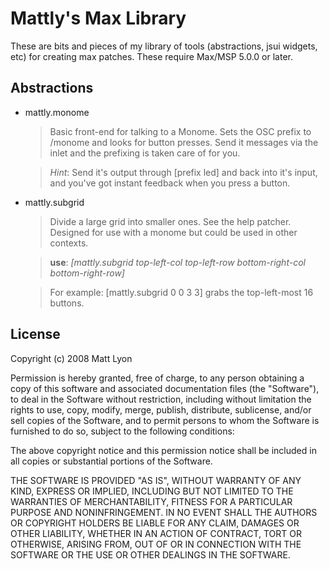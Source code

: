 # Mattly's Max Library

These are bits and pieces of my library of tools (abstractions, jsui widgets, etc) for creating max patches. These require Max/MSP 5.0.0 or later. 

## Abstractions

- mattly.monome
  > Basic front-end for talking to a Monome. Sets the OSC prefix to /monome and looks for
  button presses. Send it messages via the inlet and the prefixing is taken care of for you.  
  
  > _Hint_: Send it's output through [prefix led] and back into it's input, and you've got
  instant feedback when you press a button.

- mattly.subgrid
  > Divide a large grid into smaller ones. See the help patcher. Designed for use with a
  monome but could be used in other contexts.
  
  > **use**: _[mattly.subgrid top-left-col top-left-row bottom-right-col bottom-right-row]_
  
  > For example: [mattly.subgrid 0 0 3 3] grabs the top-left-most 16 buttons.
  
## License

Copyright (c) 2008 Matt Lyon

Permission is hereby granted, free of charge, to any person obtaining
a copy of this software and associated documentation files (the
"Software"), to deal in the Software without restriction, including
without limitation the rights to use, copy, modify, merge, publish,
distribute, sublicense, and/or sell copies of the Software, and to
permit persons to whom the Software is furnished to do so, subject to
the following conditions:

The above copyright notice and this permission notice shall be
included in all copies or substantial portions of the Software.

THE SOFTWARE IS PROVIDED "AS IS", WITHOUT WARRANTY OF ANY KIND,
EXPRESS OR IMPLIED, INCLUDING BUT NOT LIMITED TO THE WARRANTIES OF
MERCHANTABILITY, FITNESS FOR A PARTICULAR PURPOSE AND
NONINFRINGEMENT. IN NO EVENT SHALL THE AUTHORS OR COPYRIGHT HOLDERS BE
LIABLE FOR ANY CLAIM, DAMAGES OR OTHER LIABILITY, WHETHER IN AN ACTION
OF CONTRACT, TORT OR OTHERWISE, ARISING FROM, OUT OF OR IN CONNECTION
WITH THE SOFTWARE OR THE USE OR OTHER DEALINGS IN THE SOFTWARE.